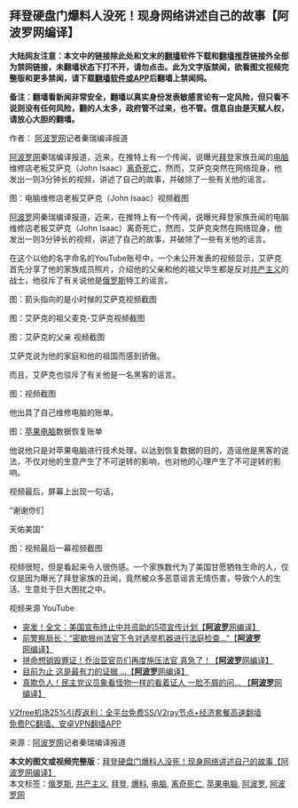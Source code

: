  <h2>拜登硬盘门爆料人没死！现身网络讲述自己的故事【阿波罗网编译】</h2> <p class="notice"><b>大陆网友注意：本文中的链接除此处和文末的<a href="https://github.com/bannedbook/fanqiang" >翻墙</a>软件下载和<a href="https://github.com/killgcd/justmysocks/blob/master/README.md">翻墙推荐</a>链接外全部为禁网链接，未翻墙状态下打不开，请勿点击。此为文字版禁闻，欲看图文视频完整版和更多禁闻，请下载<a href="https://github.com/bannedbook/fanqiang">翻墙软件或APP</a>后翻墙上禁闻网。</p><p>备注：翻墙看新闻非常安全，翻墙以真实身份发表敏感言论有一定风险，但只看不说则没有任何风险，翻的人太多，政府管不过来，也不管。信息自由是天赋人权，请放心大胆的翻墙。</b></p>  <div class="entry"> <p>作者： <span class='wp_keywordlink_affiliate'><a href="https://www.aboluowang.com/" title="阿波罗网" target="_blank">阿波罗网</a></span>记者秦瑞编译报道</p> <p id="summary"><a href="https://www.bannedbook.org/bnews/tag/%e9%98%bf%e6%b3%a2%e7%bd%97%e7%bd%91/" class="st_tag internal_tag" rel="tag" title="标签 阿波罗网 下的日志">阿波罗网</a>秦瑞编译报道，近来，在推特上有一个传闻，说曝光<a href="https://www.bannedbook.org/bnews/tag/%e6%8b%9c%e7%99%bb/" class="st_tag internal_tag" rel="tag" title="标签 拜登 下的日志">拜登</a>家族丑闻的<a href="https://www.bannedbook.org/bnews/tag/%e7%94%b5%e8%84%91/" class="st_tag internal_tag" rel="tag" title="标签 电脑 下的日志">电脑</a>维修店老板艾萨克（John Isaac）<a href="https://www.bannedbook.org/bnews/tag/%E7%A6%BB%E5%A5%87%E6%AD%BB%E4%BA%A1/" class="st_tag internal_tag" rel="tag" title="标签 离奇死亡 下的日志">离奇死亡</a>，然而，艾萨克突然在网络现身，他发出一则3分钟长的视频，讲述了自己的故事，并破除了一些有关他的谣言。</p> <p id="conimg">图：电脑维修店老板艾萨克（John Isaac）视频截图</p> <p><a href="https://www.bannedbook.org/bnews/tag/%E9%98%BF%E6%B3%A2%E7%BD%97/" class="st_tag internal_tag" rel="tag" title="标签 阿波罗 下的日志">阿波罗</a>网秦瑞编译报道，近来，在推特上有一个传闻，说曝光拜登家族丑闻的电脑维修店老板艾萨克（John Isaac）离奇死亡，然而，艾萨克突然在网络现身，他发出一则3分钟长的视频，讲述了自己的故事，并破除了一些有关他的谣言。</p> <p>在这个以他的名字命名的YouTube账号中，一个未公开发表的视频显示，艾萨克首先分享了他的家族成员照片，介绍他的父亲和他的祖父毕生都是反对<span class='wp_keywordlink'><a href="https://www.bannedbook.org/forum2/topic6177.html" title="《共产主义的终极目的》" target="_blank">共产主义</a></span>的战士，他驳斥了有关说他是<a href="https://www.bannedbook.org/bnews/tag/%e4%bf%84%e7%bd%97%e6%96%af/" class="st_tag internal_tag" rel="tag" title="标签 俄罗斯 下的日志">俄罗斯</a>特工的谣言。</p> <p>图：箭头指向的是小时候的艾萨克视频截图</p> <p>图：艾萨克的祖父麦克-艾萨克视频截图</p>  <p>图：艾萨克的父亲 视频截图</p> <p>艾萨克说为他的家庭和他的祖国而感到骄傲。</p> <p>而且，艾萨克也驳斥了有关他是一名黑客的谣言。</p> <p>图：视频截图</p> <p>他出具了自己维修电脑的账单。</p> <p>图：<a href="https://www.bannedbook.org/bnews/tag/%E8%8B%B9%E6%9E%9C%E7%94%B5%E8%84%91/" class="st_tag internal_tag" rel="tag" title="标签 苹果电脑 下的日志">苹果电脑</a>数据恢复账单</p> <p>他说他只是对苹果电脑进行技术处理，以达到恢复数据的目的，造谣他是黑客的说法，不仅对他的生意产生了不可逆转的影响，也对他的心理产生了不可逆转的影响。</p>  <p>视频最后，屏幕上出现一句话，</p> <p>“谢谢你们</p> <p>天佑美国”</p> <p>图：视频最后一幕视频截图</p> <p>视频很短，但是看起来令人很伤感。一个家族数代为了美国甘愿牺牲生命的人，仅仅是因为曝光了拜登家族的丑闻，竟然被众多恶意谣言无情伤害，导致个人的生活、生意处于巨大困扰之中。</p> <p></p> <p></p>  <p>视频来源 YouTube</p> <ul class='op-related-articles' title='相关阅读'> <li><a href='https://www.bannedbook.org/bnews/cnnews/20201205/1442549.html' target='_blank'>突发！全文：美国宣布终止中共资助的5项宣传计划【<b>阿波罗</b>网编译】</a></li> <li><a href='https://www.bannedbook.org/bnews/cnnews/20201205/1442544.html' target='_blank'>前警察局长：“密歇根州法官下令对选举机器进行法庭检查...”【<b>阿波罗</b>网编译】</a></li> <li><a href='https://www.bannedbook.org/bnews/topimagenews/20201205/1442408.html' target='_blank'>拼命想销毁罪证！乔治亚官员们再度施压法官 真急了！【<b>阿波罗</b>网编译】</a></li> <li><a href='https://www.bannedbook.org/bnews/topimagenews/20201205/1442397.html' target='_blank'>目前为止 这是最有力的证据 …【<b>阿波罗</b>网编译】</a></li> <li><a href='https://www.bannedbook.org/bnews/topimagenews/20201205/1442375.html' target='_blank'>真欺负人！民主党议员象看怪物一样的看着证人 一脸不屑的问... 【<b>阿波罗</b>网编译】</a></li> </ul> <p class="texttj"> <a href="https://www.bannedbook.org/forum23/topic22702.html" target="_blank">V2free机场25%引荐返利：全平台免费SS/V2ray节点+经济套餐高速翻墙</a><br/> <a href="https://github.com/bannedbook/fanqiang/wiki/%E7%A6%81%E9%97%BB%E7%BD%91%E5%AE%89%E5%8D%93%E7%BF%BB%E5%A2%99%E6%96%B0%E9%97%BBAPP" target="_blank">免费PC翻墙、安卓VPN翻墙APP</a></p><p> 来源：<a href="https://www.aboluowang.com/2020/1205/1530836.html" target="_blank">阿波罗网</a>记者秦瑞编译报道 </p><a name='sharetosocial'></a>       <div><b>本文的图文或视频完整版</b>：<a href='https://www.bannedbook.org/bnews/topimagenews/20201205/1442568.html'>拜登硬盘门爆料人没死！现身网络讲述自己的故事【阿波罗网编译】</a></div>  </div><!--END ENTRY--> <div class="postfooter"> <div>本文标签：<a href="https://www.bannedbook.org/bnews/tag/%e4%bf%84%e7%bd%97%e6%96%af/" rel="tag">俄罗斯</a>, <a href="https://www.bannedbook.org/bnews/tag/%e5%85%b1%e4%ba%a7%e4%b8%bb%e4%b9%89/" rel="tag">共产主义</a>, <a href="https://www.bannedbook.org/bnews/tag/%e6%8b%9c%e7%99%bb/" rel="tag">拜登</a>, <a href="https://www.bannedbook.org/bnews/tag/%E7%88%86%E6%96%99/" rel="tag">爆料</a>, <a href="https://www.bannedbook.org/bnews/tag/%e7%94%b5%e8%84%91/" rel="tag">电脑</a>, <a href="https://www.bannedbook.org/bnews/tag/%E7%A6%BB%E5%A5%87%E6%AD%BB%E4%BA%A1/" rel="tag">离奇死亡</a>, <a href="https://www.bannedbook.org/bnews/tag/%E8%8B%B9%E6%9E%9C%E7%94%B5%E8%84%91/" rel="tag">苹果电脑</a>, <a href="https://www.bannedbook.org/bnews/tag/%E9%98%BF%E6%B3%A2%E7%BD%97/" rel="tag">阿波罗</a>, <a href="https://www.bannedbook.org/bnews/tag/%e9%98%bf%e6%b3%a2%e7%bd%97%e7%bd%91/" rel="tag">阿波罗网</a></div>  </div><!--END POSTFOOTER--> 
